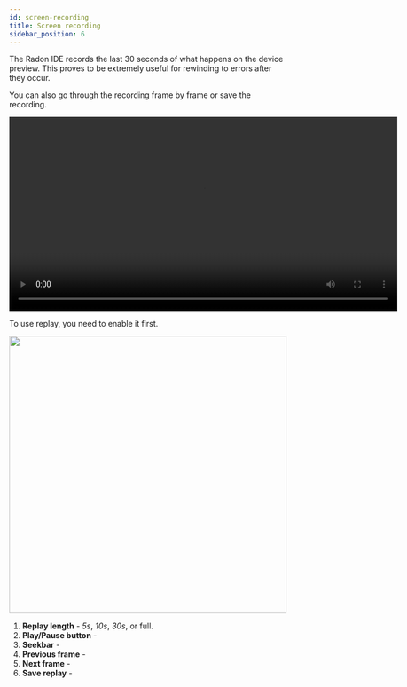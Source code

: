 ```yaml
---
id: screen-recording
title: Screen recording
sidebar_position: 6
---
```


The Radon IDE records the last 30 seconds of what happens on the device preview. This proves to be extremely useful for rewinding to errors after they occur.

You can also go through the recording frame by frame or save the recording.

<video autoPlay loop width="700" controls className="shadow-image">
  <source src="/video/ide_screen_recording.mp4" type="video/mp4"/>
</video>

To use replay, you need to enable it first.

<img width="500" src="/img/docs/ide_screen_recording.png" className="shadow-image" />

1. **Replay length** - _5s_, _10s_, _30s_, or full.
2. **Play/Pause button** -
3. **Seekbar** -
4. **Previous frame** -
5. **Next frame** -
6. **Save replay** -
